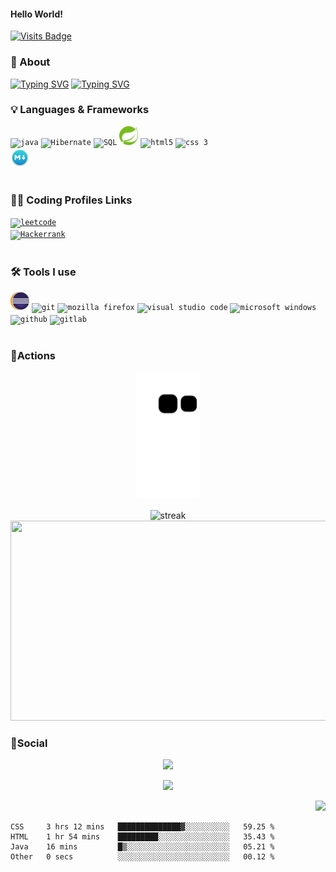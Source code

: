  <a name="top"></a>

 #### Hello World! 

[![Visits Badge](https://badges.pufler.dev/visits/Pushpak-256/Pushpak-256)](https://badges.pufler.dev/visits/Pushpak-256/Pushpak-256)
  
  [//]: <> (This is also a comment.
<img src="https://github.com/Pushpak-256/Pushpak-256/blob/master/assets/life_balance.gif" alt="side Image" align="right" width="200" height="auto" />)

### 📃 About 
[![Typing SVG](https://readme-typing-svg.herokuapp.com?font=Menlo&size=14&color=08DA08&vCenter=true&width=900&height=30&lines=%F0%9F%94%AD+I%E2%80%99m+currently+working+as+a+Software+Developer+in+Mumbai%2C+India)](https://git.io/typing-svg)
[![Typing SVG](https://readme-typing-svg.herokuapp.com?font=Menlo&size=14&color=AB00F4&vCenter=true&width=900&height=30&lines=%F0%9F%8C%B1+I%E2%80%99m+currently+Improving+Spring+and+DSA)](https://git.io/typing-svg)
<!--
 # About 
- 🔭 I’m currently working as a Software Developer in Mumbai, India
- 🌱 I’m currently learning Block Chain development
https://readme-typing-svg.herokuapp.com/demo/
speed =5000 w=900 h =49
-->

### :bulb: Languages & Frameworks 

<code><img title="Java" alt="java" width="42px" height="42px" src="https://cdn.jsdelivr.net/gh/devicons/devicon/icons/java/java-original.svg" /></code>
<code><img title="Hibernate" alt="Hibernate" width="30px" src="https://user-images.githubusercontent.com/70573212/158594703-b513c743-38be-4a61-8566-50f198a834e1.png" /></code>
<code><img title="SQL" alt="SQL" width="30px" src="https://user-images.githubusercontent.com/70573212/158593634-04a2e7f2-d724-4b15-988f-e868cd6830f7.png" /></code>
<code><img title="Spring Framework" alt="Spring" width="30px" src="https://github.com/devicons/devicon/blob/master/icons/spring/spring-original.svg" /></code>
<code><img title="HTML 5" alt="html5" width="30px" src="https://cdn.jsdelivr.net/gh/devicons/devicon/icons/html5/html5-original.svg" /></code>
<code><img title="CSS 3" alt="css 3" width="30px" src="https://cdn.jsdelivr.net/gh/devicons/devicon/icons/css3/css3-original.svg" /></code>
<code> <img title="Markdown" alt="markdown" width="30px" src="https://github.com/pushpak-256/pushpak-256/blob/main/Stickers/markdown-github.png" /></code>
</br></br>

### 👨‍💻 Coding Profiles Links 

<code><a href="https://leetcode.com/pushpak7070/"><img src="https://leetcode.com/static/images/LeetCode_logo_rvs.png" alt="leetcode" width="35px" height="35px" target="_blank" rel="noopener noreferrer"></a>
</code> 
<code><a href="https://www.hackerrank.com/pushpak7070"><img src="https://upload.wikimedia.org/wikipedia/commons/6/65/HackerRank_logo.png" alt="Hackerrank" width="35px" height="35px" target="_blank" rel="noopener noreferrer"></a></code>
</br></br>

### :hammer_and_wrench: Tools I use

<code><img title="Eclipse IDE" alt="Eclipse" width="30px" src="https://github.com/pushpak-256/pushpak-256/blob/main/Stickers/eclipse.png" /></code>
<code><img title="Git" alt="git" width="30px" src="https://cdn.jsdelivr.net/gh/devicons/devicon/icons/git/git-original.svg" /></code>
<code><img title="Mozilla Firefox" alt="mozilla firefox" width="30px" src="https://cdn.jsdelivr.net/gh/devicons/devicon/icons/firefox/firefox-original.svg" /></code>
<code><img title="VS Code" alt="visual studio code" width="30px" src="https://cdn.jsdelivr.net/gh/devicons/devicon/icons/vscode/vscode-original.svg" /></code>
<code><img title="MS Windows" alt="microsoft windows" width="30px" src="https://cdn.jsdelivr.net/gh/devicons/devicon/icons/windows8/windows8-original.svg" /></code>
<code><img title="GitHub" alt="github" width="35px" height="35px" src="https://user-images.githubusercontent.com/70573212/158606128-1a297412-b8d7-439e-a194-0de3faa55a6d.png" /></code>
<code><img title="GitLab" alt="gitlab" width="35px" height="35px" src="https://img.icons8.com/color/240/000000/gitlab.png" /></code>
</br></br>

### 🔭Actions

<div align="center">
	<img height="200px" alt="snake game" src="https://github.com/pushpak-256/pushpak-256/blob/output/github-contribution-grid-snake.svg" />
	<br><br>
	<img height="240px" alt="streak" width="600"
	     src="https://github-readme-streak-stats.herokuapp.com/?user=pushpak-256&theme=chartreuse-dark&currStreakNum=purple&currStreakLabel=purple&hide_border=true"/>
 <img height="320px"  width="750"
src="https://activity-graph.herokuapp.com/graph?username=pushpak-256&bg_color=000000&color=7fff00&custom_title=Contribution%20Graph&line=800080&point=808080"
    />
</div>



<!-- 

<div align="center">
    <img height="300px" src="https://metrics.lecoq.io/pushpak-256?template=classic&config.timezone=Asia%2FShanghai">
</div>

<img height="150px" src="https://github-readme-stats.vercel.app/api?username=pushpak-256&show_icons=true"/>
<img height="300px" src="https://github-readme-stats.vercel.app/api/top-langs/?username=pushpak-256&theme=blue-green"/>
-->


### 🌱Social &nbsp;&nbsp;&nbsp;&nbsp; 
<!--<div align="left">
    <img height="" src="https://github-profile-trophy.vercel.app/?username=pushpak-256&theme=juicyfresh"/>
	 <img height="" src="https://github-profile-trophy.vercel.app/?username=pushpak-256&theme=matrix"/>
</div>-->

<p align="center" width="100%">
	<!--
 <span ><span>&nbsp;&nbsp;&nbsp;&nbsp;&nbsp;&nbsp;&nbsp;&nbsp;&nbsp;&nbsp;&nbsp;&nbsp;&nbsp;</span>                <span>&nbsp;&nbsp;&nbsp;&nbsp;&nbsp;&nbsp;&nbsp;&nbsp;&nbsp;&nbsp;&nbsp;&nbsp;&nbsp;</span></span>
 -->
 <image src="https://github-profile-trophy.vercel.app/?username=pushpak-256&theme=matrix&row=1&no-bg=true&no-frame=true">    
</p>
	
<div align="center">
<!-- width="50%" -->
  <image 
   height="400px" 
   src="https://raw.githubusercontent.com/pushpak-256/pushpak-256/main/profile-3d-contrib/profile-night-green.svg"
   >
	
</div>
	
<p align="right">
	<a href="#top"><img src="https://img.shields.io/static/v1?label&message=back+to+top&color=#171515&style=flat&logo"></a>
</p>
	
<!--START_SECTION:waka-->

```text
CSS     3 hrs 12 mins   ██████████████▓░░░░░░░░░░   59.25 %
HTML    1 hr 54 mins    █████████░░░░░░░░░░░░░░░░   35.43 %
Java    16 mins         █▒░░░░░░░░░░░░░░░░░░░░░░░   05.21 %
Other   0 secs          ░░░░░░░░░░░░░░░░░░░░░░░░░   00.12 %
```

<!--END_SECTION:waka-->
